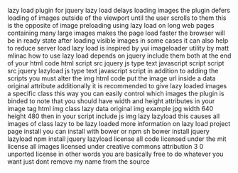 lazy load plugin for jquery lazy load delays loading images the plugin defers loading of images outside of the viewport until the user scrolls to them this is the opposite of image preloading using lazy load on long web pages containing many large images makes the page load faster the browser will be in ready state after loading visible images in some cases it can also help to reduce server load lazy load is inspired by yui imageloader utility by matt mlinac how to use lazy load depends on jquery include them both at the end of your html code html script src jquery js type text javascript script script src jquery lazyload js type text javascript script in addition to adding the scripts you must alter the img html code put the image url inside a data original attribute additionally it is recommended to give lazy loaded images a specific class this way you can easily control which images the plugin is binded to note that you should have width and height attributes in your image tag html img class lazy data original img example jpg width 640 height 480 then in your script include js img lazy lazyload this causes all images of class lazy to be lazy loaded more information on lazy load project page install you can install with bower or npm sh bower install jquery lazyload npm install jquery lazyload license all code licensed under the mit license all images licensed under creative commons attribution 3 0 unported license in other words you are basically free to do whatever you want just dont remove my name from the source